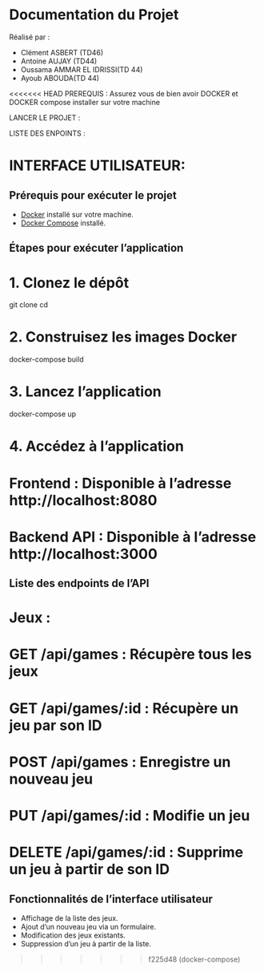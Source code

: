 # Documentation du Projet

Réalisé par :

- Clément ASBERT (TD46)
- Antoine AUJAY (TD44)
- Oussama AMMAR EL IDRISSI(TD 44)
- Ayoub ABOUDA(TD 44)

<<<<<<< HEAD
PREREQUIS :
Assurez vous de bien avoir DOCKER et DOCKER compose installer sur votre machine

LANCER LE PROJET :

LISTE DES ENPOINTS :

INTERFACE UTILISATEUR:
=======

## Prérequis pour exécuter le projet
- [Docker](https://www.docker.com/) installé sur votre machine.
- [Docker Compose](https://docs.docker.com/compose/) installé.

## Étapes pour exécuter l’application
# 1. Clonez le dépôt
git clone 
cd <VIRTU-DOCKER>

# 2. Construisez les images Docker
docker-compose build

# 3. Lancez l’application
docker-compose up

# 4. Accédez à l’application
# Frontend : Disponible à l’adresse http://localhost:8080
# Backend API : Disponible à l’adresse http://localhost:3000


## Liste des endpoints de l’API

# Jeux :
# GET /api/games : Récupère tous les jeux
# GET /api/games/:id : Récupère un jeu par son ID
# POST /api/games : Enregistre un nouveau jeu
# PUT /api/games/:id : Modifie un jeu
# DELETE /api/games/:id : Supprime un jeu à partir de son ID


## Fonctionnalités de l’interface utilisateur
- Affichage de la liste des jeux.
- Ajout d’un nouveau jeu via un formulaire.
- Modification des jeux existants.
- Suppression d’un jeu à partir de la liste.


>>>>>>> f225d48 (docker-compose)
